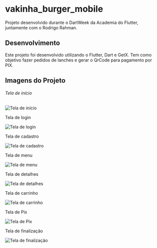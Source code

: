 # vakinha_burger_mobile

Projeto desenvolvido durante o DartWeek da Academia do Flutter, juntamente com o Rodrigo Rahman.

## Desenvolvimento

Este projeto foi desenvolvido utilizando o Flutter, Dart e GetX. Tem como objetivo fazer pedidos de lanches e gerar o QrCode para pagamento por PIX.

## Imagens do Projeto

###### Tela de início

![Tela de início](https://github.com/Euristenede/VakinhaBurger/blob/main/assets/images_figma/01.Inico.png)

Tela de login

![Tela de login](https://github.com/Euristenede/VakinhaBurger/blob/main/assets/images_figma/02.Login.png)

Tela de cadastro

![Tela de cadastro](https://github.com/Euristenede/VakinhaBurger/blob/main/assets/images_figma/03.Cadatro.png)

Tela de menu

![Tela de menu](https://github.com/Euristenede/VakinhaBurger/blob/main/assets/images_figma/04.Menu%20.png)

Tela de detalhes

![Tela de detalhes](https://github.com/Euristenede/VakinhaBurger/blob/main/assets/images_figma/05.Detalhe.png)

Tela de carrinho

![Tela de carrinho](https://github.com/Euristenede/VakinhaBurger/blob/main/assets/images_figma/06.Carrinho.png)

Tela de Pix

![Tela de Pix](https://github.com/Euristenede/VakinhaBurger/blob/main/assets/images_figma/07%20Pix.png)

Tela de finalização

![Tela de finalização](https://github.com/Euristenede/VakinhaBurger/blob/main/assets/images_figma/07.Finalizado.png)
